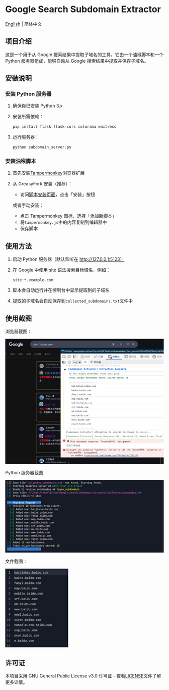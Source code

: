 # Google Search Subdomain Extractor

[English](README_EN.md) | 简体中文

## 项目介绍

这是一个用于从 Google 搜索结果中提取子域名的工具。它由一个油猴脚本和一个 Python 服务器组成，能够自动从 Google 搜索结果中提取并保存子域名。

## 安装说明

### 安装 Python 服务器

1. 确保你已安装 Python 3.x
2. 安装所需依赖：

   ```bash
   pip install flask flask-cors colorama waitress
   ```

3. 运行服务器：

   ```bash
   python subdomain_server.py
   ```

### 安装油猴脚本

1. 首先安装[Tampermonkey](https://www.tampermonkey.net/)浏览器扩展
2. 从 GreasyFork 安装（推荐）：

   - 访问[脚本安装页面](https://greasyfork.org/scripts/531972)，点击「安装」按钮

   或者手动安装：

   - 点击 Tampermonkey 图标，选择「添加新脚本」
   - 将`tampermonkey.js`中的内容复制到编辑器中
   - 保存脚本

## 使用方法

1. 启动 Python 服务器（默认监听在 http://127.0.0.1:5123）
2. 在 Google 中使用 site 语法搜索目标域名，例如：

   ```
   site:*.example.com
   ```

3. 脚本会自动运行并在控制台中显示提取到的子域名
4. 提取的子域名会自动保存到`collected_subdomains.txt`文件中

## 使用截图

浏览器截图：

<img src="images\6dffb9e4de72338ef0be3bbfbcb608b3.png" width="700px">

Python 服务器截图

<img src="images\5af63fcda7138641c4b04a434aa898db.png">

文件截图：

<img src="images\7f506d9ca02adb5448edacf23d229eda.png" width="200px">

## 许可证

本项目采用 GNU General Public License v3.0 许可证 - 查看[LICENSE](LICENSE)文件了解更多详情。
